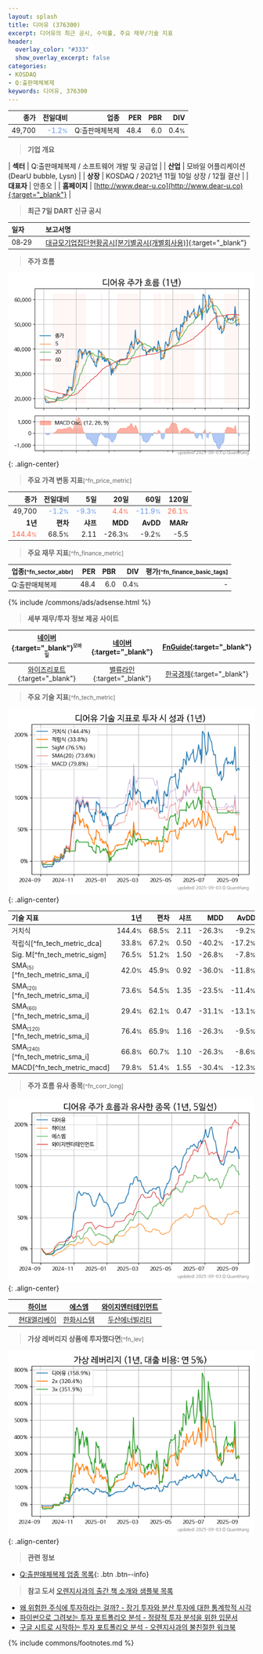 ```yaml
---
layout: splash
title: 디어유 (376300)
excerpt: 디어유의 최근 공시, 수익률, 주요 재무/기술 지표
header:
  overlay_color: "#333"
  show_overlay_excerpt: false
categories:
- KOSDAQ
- Q:출판매체복제
keywords: 디어유, 376300
---
```


| **종가** | **전일대비** | **업종** | **PER** | **PBR** | **DIV** |
| -------: | -----------: | -------: | ------: | ------: | ------: |
| 49,700 | <span style="color: cornflowerblue">-1.2<small>%</small></span> | Q:출판매체복제 | 48.4 | 6.0 | 0.4<small>%</small> |

<!-- more -->


> **기업 개요**<a id="company"></a>

| <span style="white-space:nowrap;">**섹터**</span> | Q:출판매체복제 / 소프트웨어 개발 및 공급업 |
| <span style="white-space:nowrap;">**산업**</span> | 모바일 어플리케이션(DearU bubble, Lysn) |
| <span style="white-space:nowrap;">**상장**</span> | KOSDAQ / 2021년 11월 10일 상장 / 12월 결산 |
| <span style="white-space:nowrap;">**대표자**</span> | 안종오 |
| <span style="white-space:nowrap;">**홈페이지**</span> | [http://www.dear-u.co](http://www.dear-u.co){:target="_blank"} |


> **최근 7일 DART 신규 공시**<a id="dart"></a>

| **일자** |      | **보고서명** |
| :------- | :--- | :----------- |
| 08&#x2011;29 | | [대규모기업집단현황공시[분기별공시(개별회사용)]](https://dart.fss.or.kr/dsaf001/main.do?rcpNo=20250829001853){:target="_blank"} |


> **주가 흐름**<a id="price"></a>

![376300](/stock/images/376300.png){: .align-center}


> **주요 가격 변동 지표**<small>[^fn_price_metric]</small>

| **종가** | **전일대비** | **5일** | **20일** | **60일** | **120일** |
| -------: | -----------: | ------: | -------: | -------: | --------: |
| 49,700 | <span style="color: cornflowerblue">-1.2<small>%</small></span> | <span style="color: cornflowerblue">-9.3<small>%</small></span> | <span style="color: tomato">4.4<small>%</small></span> | <span style="color: cornflowerblue">-11.9<small>%</small></span> | <span style="color: tomato">26.1<small>%</small></span> |
| **1년** | **편차** | **샤프** | **MDD** | **AvDD** | **MARr** |
| <span style="color: tomato">144.4<small>%</small></span> | 68.5<small>%</small> | 2.11 | -26.3<small>%</small> | -9.2<small>%</small> | -5.5 |


> **주요 재무 지표**<small>[^fn_finance_metric]</small>

| **업종**<small>[^fn_sector_abbr]</small> | **PER** | **PBR** | **DIV** | **평가**<small>[^fn_finance_basic_tags]</small> |
| :--------------------------------------- | ------: | ------: | ------: | ----------------------------------------------: |
| Q:출판매체복제 | 48.4 | 6.0 | 0.4<small>%</small> | - |



{% include /commons/ads/adsense.html %}

> **세부 재무/투자 정보 제공 사이트**

| [네이버](https://m.stock.naver.com/domestic/stock/376300/finance/summary){:target="_blank"}<sup><small>모바일</small></sup> | [네이버](https://finance.naver.com/item/coinfo.naver?code=376300){:target="_blank"} | [FnGuide](https://comp.fnguide.com/SVO2/ASP/SVD_Invest.asp?gicode=A376300&MenuYn=Y){:target="_blank"} |
| :---: | :---: | :---: |
| [와이즈리포트](https://comp.wisereport.co.kr/company/c1040001.aspx?cmp_cd=376300){:target="_blank"} | [밸류라인](https://www.valueline.co.kr/finance/summary/376300){:target="_blank"} | [한국경제](https://markets.hankyung.com/stock/376300/financial-summary){:target="_blank"} |


> **주요 기술 지표**<small>[^fn_tech_metric]</small>


![376300](/stock/images/376300_tech.png){: .align-center}

| **기술 지표** | **1년** | **편차** | **샤프** | **MDD** | **AvDD** |
| :------------ | ------: | -----------: | -------: | ------: | -------: |
| 거치식 | 144.4<small>%</small> | 68.5<small>%</small> | 2.11 | -26.3<small>%</small> | -9.2<small>%</small> |
| 적립식[^fn_tech_metric_dca] | 33.8<small>%</small> | 67.2<small>%</small> | 0.50 | -40.2<small>%</small> | -17.2<small>%</small> |
| Sig. M[^fn_tech_metric_sigm] | 76.5<small>%</small> | 51.2<small>%</small> | 1.50 | -26.8<small>%</small> | -7.8<small>%</small> |
| SMA<small><sub>(5)</sub></small>[^fn_tech_metric_sma_i] | 42.0<small>%</small> | 45.9<small>%</small> | 0.92 | -36.0<small>%</small> | -11.8<small>%</small> |
| SMA<small><sub>(20)</sub></small>[^fn_tech_metric_sma_i] | 73.6<small>%</small> | 54.5<small>%</small> | 1.35 | -23.5<small>%</small> | -11.4<small>%</small> |
| SMA<small><sub>(60)</sub></small>[^fn_tech_metric_sma_i] | 29.4<small>%</small> | 62.1<small>%</small> | 0.47 | -31.1<small>%</small> | -13.1<small>%</small> |
| SMA<small><sub>(120)</sub></small>[^fn_tech_metric_sma_i] | 76.4<small>%</small> | 65.9<small>%</small> | 1.16 | -26.3<small>%</small> | -9.5<small>%</small> |
| SMA<small><sub>(240)</sub></small>[^fn_tech_metric_sma_i] | 66.8<small>%</small> | 60.7<small>%</small> | 1.10 | -26.3<small>%</small> | -8.6<small>%</small> |
| MACD[^fn_tech_metric_macd] | 79.8<small>%</small> | 51.4<small>%</small> | 1.55 | -30.4<small>%</small> | -12.3<small>%</small> |


> **주가 흐름 유사 종목**<a id="corr"></a><small>[^fn_corr_long]</small>

![376300](/stock/images/376300_corr.png){: .align-center}

|       | [하이브](/352820/) | [에스엠](/041510/) | [와이지엔터테인먼트](/122870/) |
| :---: | :------------------------------------: | :------------------------------------: | :------------------------------------: |
|       | [현대엘리베이](/017800/) | [한화시스템](/272210/) | [두산에너빌리티](/034020/) |


> **가상 레버리지 상품에 투자했다면**<a id="2x"></a><small>[^fn_lev]</small>

![376300](/stock/images/376300_2x.png){: .align-center}


> **관련 정보**

- [Q:출판매체복제 업종 목록](/stats/sector/kosdaq_업종_출판매체복제_종목/){: .btn .btn--info}

> **참고 도서** [오렌지사과의 출간 책 소개와 샘플북 목록](https://kongdori.tistory.com/691)

- [왜 위험한 주식에 투자하라는 걸까? - 장기 투자와 분산 투자에 대한 통계학적 시각](https://kongdori.tistory.com/421)
- [파이썬으로 그려보는 투자 포트폴리오 분석  - 정량적 투자 분석을 위한 입문서](https://kongdori.tistory.com/643)
- [구글 시트로 시작하는 투자 포트폴리오 분석 - 오렌지사과의 불친절한 워크북](https://kongdori.tistory.com/449)


{% include commons/footnotes.md %}